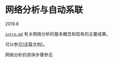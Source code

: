 # 网络分析与自动系联

2019.8

[`intro.md`]((/documentation/intro.md)) 有关网络分析的基本概念和现有的主要成果。

可以参见[这篇文档]。

网络分析的具体步骤参见

